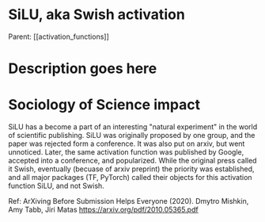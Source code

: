 # SiLU, aka Swish activation

Parent: [[activation_functions]]


# Description goes here

# Sociology of Science impact

SiLU has a become a part of an interesting "natural experiment" in the world of scientific publishing. SiLU was originally proposed by one group, and the paper was rejected form a conference. It was also put on arxiv, but went unnoticed. Later, the same activation function was published by Google, accepted into a conference, and popularized. While the original press called it Swish, eventually (becuase of arxiv preprint) the priority was established, and all major packages (TF, PyTorch) called their objects for this activation function SiLU, and not Swish.

Ref: ArXiving Before Submission Helps Everyone (2020). Dmytro Mishkin, Amy Tabb, Jiri Matas
https://arxiv.org/pdf/2010.05365.pdf